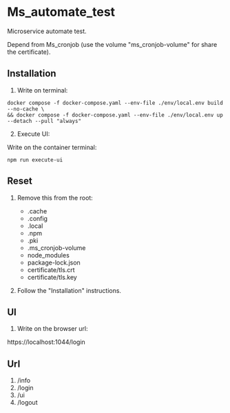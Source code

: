 # Ms_automate_test

Microservice automate test.

Depend from Ms_cronjob (use the volume "ms_cronjob-volume" for share the certificate).

## Installation

1. Write on terminal:

```
docker compose -f docker-compose.yaml --env-file ./env/local.env build --no-cache \
&& docker compose -f docker-compose.yaml --env-file ./env/local.env up --detach --pull "always"
```

2. Execute UI:

Write on the container terminal:

```
npm run execute-ui
```

## Reset

1. Remove this from the root:

    - .cache
    - .config
    - .local
    - .npm
    - .pki
    - .ms_cronjob-volume
    - node_modules
    - package-lock.json
    - certificate/tls.crt
    - certificate/tls.key

2. Follow the "Installation" instructions.

## UI

1. Write on the browser url:

https://localhost:1044/login

## Url

1. /info
2. /login
3. /ui
4. /logout
